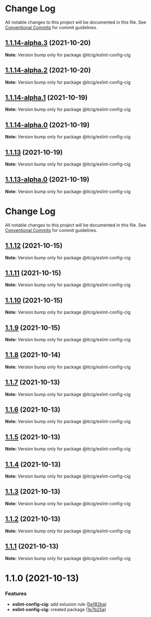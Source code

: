 # Change Log

All notable changes to this project will be documented in this file.
See [Conventional Commits](https://conventionalcommits.org) for commit guidelines.

## [1.1.14-alpha.3](https://github.com/itcig/eslint-config-cig/compare/@itcig/eslint-config-cig@1.1.14-alpha.2...@itcig/eslint-config-cig@1.1.14-alpha.3) (2021-10-20)

**Note:** Version bump only for package @itcig/eslint-config-cig





## [1.1.14-alpha.2](https://github.com/itcig/eslint-config-cig/compare/@itcig/eslint-config-cig@1.1.14-alpha.1...@itcig/eslint-config-cig@1.1.14-alpha.2) (2021-10-20)

**Note:** Version bump only for package @itcig/eslint-config-cig





## [1.1.14-alpha.1](https://github.com/itcig/itcig/compare/@itcig/eslint-config-cig@1.1.14-alpha.0...@itcig/eslint-config-cig@1.1.14-alpha.1) (2021-10-19)

**Note:** Version bump only for package @itcig/eslint-config-cig





## [1.1.14-alpha.0](https://github.com/itcig/itcig/compare/@itcig/eslint-config-cig@1.1.13...@itcig/eslint-config-cig@1.1.14-alpha.0) (2021-10-19)

**Note:** Version bump only for package @itcig/eslint-config-cig





## [1.1.13](https://github.com/itcig/itcig/compare/@itcig/eslint-config-cig@1.1.13-alpha.0...@itcig/eslint-config-cig@1.1.13) (2021-10-19)

**Note:** Version bump only for package @itcig/eslint-config-cig





## [1.1.13-alpha.0](https://github.com/itcig/itcig/compare/@itcig/eslint-config-cig@1.1.6...@itcig/eslint-config-cig@1.1.13-alpha.0) (2021-10-19)

**Note:** Version bump only for package @itcig/eslint-config-cig





# Change Log

All notable changes to this project will be documented in this file. See
[Conventional Commits](https://conventionalcommits.org) for commit guidelines.

## [1.1.12](https://github.com/itcig/itcig/compare/@itcig/eslint-config-cig@1.1.6...@itcig/eslint-config-cig@1.1.12) (2021-10-15)

**Note:** Version bump only for package @itcig/eslint-config-cig

## [1.1.11](https://github.com/itcig/itcig/compare/@itcig/eslint-config-cig@1.1.6...@itcig/eslint-config-cig@1.1.11) (2021-10-15)

**Note:** Version bump only for package @itcig/eslint-config-cig

## [1.1.10](https://github.com/itcig/itcig/compare/@itcig/eslint-config-cig@1.1.6...@itcig/eslint-config-cig@1.1.10) (2021-10-15)

**Note:** Version bump only for package @itcig/eslint-config-cig

## [1.1.9](https://github.com/itcig/itcig/compare/@itcig/eslint-config-cig@1.1.6...@itcig/eslint-config-cig@1.1.9) (2021-10-15)

**Note:** Version bump only for package @itcig/eslint-config-cig

## [1.1.8](https://github.com/itcig/itcig/compare/@itcig/eslint-config-cig@1.1.6...@itcig/eslint-config-cig@1.1.8) (2021-10-14)

**Note:** Version bump only for package @itcig/eslint-config-cig

## [1.1.7](https://github.com/itcig/itcig/compare/@itcig/eslint-config-cig@1.1.6...@itcig/eslint-config-cig@1.1.7) (2021-10-13)

**Note:** Version bump only for package @itcig/eslint-config-cig

## [1.1.6](https://github.com/itcig/itcig/compare/@itcig/eslint-config-cig@1.1.5...@itcig/eslint-config-cig@1.1.6) (2021-10-13)

**Note:** Version bump only for package @itcig/eslint-config-cig

## [1.1.5](https://github.com/itcig/itcig/compare/@itcig/eslint-config-cig@1.1.4...@itcig/eslint-config-cig@1.1.5) (2021-10-13)

**Note:** Version bump only for package @itcig/eslint-config-cig

## [1.1.4](https://github.com/itcig/itcig/compare/@itcig/eslint-config-cig@1.1.3...@itcig/eslint-config-cig@1.1.4) (2021-10-13)

**Note:** Version bump only for package @itcig/eslint-config-cig

## [1.1.3](https://github.com/itcig/itcig/compare/@itcig/eslint-config-cig@1.1.2...@itcig/eslint-config-cig@1.1.3) (2021-10-13)

**Note:** Version bump only for package @itcig/eslint-config-cig

## [1.1.2](https://github.com/itcig/itcig/compare/@itcig/eslint-config-cig@1.1.1...@itcig/eslint-config-cig@1.1.2) (2021-10-13)

**Note:** Version bump only for package @itcig/eslint-config-cig

## [1.1.1](https://github.com/itcig/itcig/compare/@itcig/eslint-config-cig@1.1.0...@itcig/eslint-config-cig@1.1.1) (2021-10-13)

**Note:** Version bump only for package @itcig/eslint-config-cig

# 1.1.0 (2021-10-13)

### Features

- **eslint-config-cig:** add exlusion rule
  ([5e182ba](https://github.com/itcig/itcig/commit/5e182baf2316ea154b8c5a5a7e60bf3bb329b313))
- **eslint-config-cig:** created package
  ([1e7b25a](https://github.com/itcig/itcig/commit/1e7b25a381b1da407598a7165b239131fb663f46))
